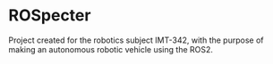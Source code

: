 # ROSpecter
Project created for the robotics subject IMT-342, with the purpose of making an autonomous robotic vehicle using the ROS2.

